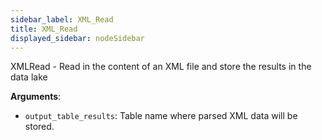 ```yaml
---
sidebar_label: XML_Read
title: XML_Read
displayed_sidebar: nodeSidebar
---
```


XMLRead - Read in the content of an XML file and store the results in the data lake

**Arguments**:

- `output_table_results`: Table name where parsed XML data will be stored.

